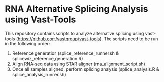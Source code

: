 # RNA Alternative Splicing Analysis using Vast-Tools

This repository contains scripts to analyze alternative splicing using vast-tools (https://github.com/vastgroup/vast-tools). The scripts need to be run in the following order:
1. Reference generation (splice_reference_runner.sh & splicewiz_reference_generation.R)
2. Align RNA-seq data using STAR aligner (rna_alignment_script.sh)
3. Once all samples aligned, perform splicing analysis (splice_analysis.R & splice_analysis_runner.sh)
